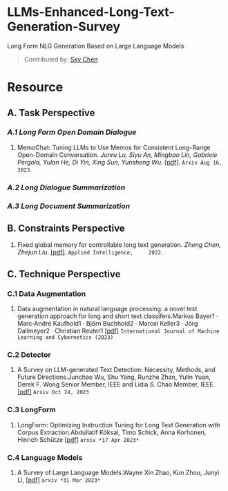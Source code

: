 # LLMs-Enhanced-Long-Text-Generation-Survey

Long Form NLG Generation  Based on Large Language Models

> Contributed by: [Sky Chen](https://notion-next-six-rouge.vercel.app/)

# **Resource**

  ## A. Task Perspective

  ### _A.1 Long Form Open Domain Dialogue_

  1. MemoChat: Tuning LLMs to Use Memos for Consistent Long-Range Open-Domain Conversation. _Junru Lu, Siyu An, Mingbao Lin, Gabriele Pergola, Yulan He, Di Yin, Xing Sun, Yunsheng Wu._ [\[pdf\]](https://arxiv.org/pdf/2308.08239.pdf). `Arxiv Aug 16, 2023`.

  ### _A.2 Long Dialogue Summarization_



  ### _A.3 Long Document Summarization_



  ## B. Constraints Perspective

  1. Fixed global memory for controllable long text generation. _Zheng Chen, Zhejun Liu._ [\[pdf\]](https://dl.acm.org/doi/abs/10.1007/s10489-022-04197-6). `Applied Intelligence,     2022`.

  ## C. Technique Perspective

  ### C.1 Data Augmentation

  1. Data augmentation in natural language processing: a novel text generation approach for long and short text classifers.Markus Bayer1  · Marc‑André Kaufhold1 · Björn Buchhold2 ·   Marcel Keller3 · Jörg Dallmeyer2 · Christian Reuter1 [[pdf]](https://link.springer.com/content/pdf/10.1007/s13042-022-01553-3.pdf?pdf=button) `International Journal of Machine       Learning and Cybernetics (2023)`

  ### C.2 Detector

  1. A Survey on LLM-generated Text Detection: Necessity, Methods, and Future Directions.Junchao Wu, Shu Yang, Runzhe Zhan, Yulin Yuan, Derek F. Wong Senior Member, IEEE and Lidia S. Chao Member, IEEE. [[pdf]](https://arxiv.org/pdf/2310.14724.pdf) `Arxiv Oct 24, 2023`

  ### C.3 LongForm

  1. LongForm: Optimizing Instruction Tuning for Long Text Generation with Corpus Extraction.Abdullatif Köksal, Timo Schick, Anna Korhonen, Hinrich Schütze [[pdf]](https://arxiv.org/abs/2304.08460) `arxiv *17 Apr 2023*`

  ### C.4 Language Models

  1. A Survey of Large Language Models.Wayne Xin Zhao, Kun Zhou, Junyi Li,  [[pdf]](https://arxiv.org/abs/2303.18223) `arxiv *31 Mar 2023*`
